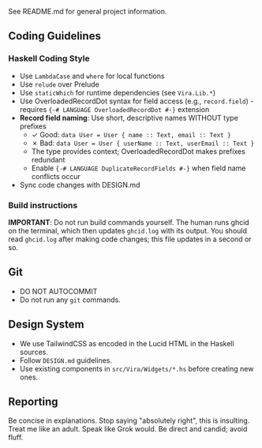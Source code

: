 See README.md for general project information.

## Coding Guidelines

### Haskell Coding Style

- Use `LambdaCase` and `where` for local functions
- Use `relude` over Prelude
- Use `staticWhich` for runtime dependencies (see `Vira.Lib.*`)
- Use OverloadedRecordDot syntax for field access (e.g., `record.field`) - requires `{-# LANGUAGE OverloadedRecordDot #-}` extension
- **Record field naming**: Use short, descriptive names WITHOUT type prefixes
  - ✓ Good: `data User = User { name :: Text, email :: Text }`
  - ✗ Bad: `data User = User { userName :: Text, userEmail :: Text }`
  - The type provides context; OverloadedRecordDot makes prefixes redundant
  - Enable `{-# LANGUAGE DuplicateRecordFields #-}` when field name conflicts occur
- Sync code changes with DESIGN.md

### Build instructions

**IMPORTANT**: Do not run build commands yourself. The human runs ghcid on the terminal, which then updates `ghcid.log` with its output. You should read `ghcid.log` after making code changes; this file updates in a second or so.

## Git

- DO NOT AUTOCOMMIT
- Do not run any `git` commands.

## Design System

- We use TailwindCSS as encoded in the Lucid HTML in the Haskell sources.
- Follow `DESIGN.md` guidelines.
- Use existing components in `src/Vira/Widgets/*.hs` before creating new ones.

## Reporting

Be concise in explanations. Stop saying "absolutely right", this is insulting. Treat me like an adult. Speak like Grok would. Be direct and candid; avoid fluff.

